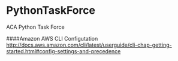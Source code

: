 PythonTaskForce
===============

ACA Python Task Force

####Amazon AWS CLI Configutation
http://docs.aws.amazon.com/cli/latest/userguide/cli-chap-getting-started.html#config-settings-and-precedence
